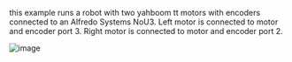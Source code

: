 this example runs a robot with two yahboom tt motors with encoders connected to an Alfredo Systems NoU3. Left motor is connected to motor and encoder port 3. Right motor is connected to motor and encoder port 2.

![image](https://github.com/user-attachments/assets/cb0a7e35-4aa4-4c90-b3cf-897e0346812c)
